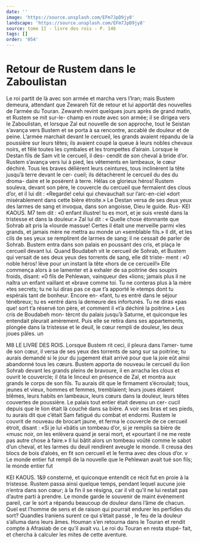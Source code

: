 ```yaml
---
date: ''
image: 'https://source.unsplash.com/EFm7JpD9jy8'
landscape: 'https://source.unsplash.com/EFm7JpD9jy8'
source: tome II - livre des rois - P. 146
tags: []
order: '054'
---
```


# Retour de Rustem dans le Zaboulistan

Le roi partit de là avec son armée et marcha vers I’lran; mais Bustem demeura, attendant que Zewareh fût de retour et lui apportât des nouvelles de l’armée du Touran. Zewareh revint quelques jours
après de grand matin, et Rustem se mit sur-le- champ en route avec son armée; il se dirigea vers
le Zaboulistan, et lorsque Zal eut nouvelle de son approche, tout le Seistan s’avança vers Bustem et se
porta à sa rencontre, accablé de douleur et de peine. L’armée marchait devant le cercueil, les grands avaient répandu de la poussière sur leurs têtes; ils avaient coupé la queue à leurs nobles chevaux noirs,
et fêlé toutes les cymbales et les trompettes d’airain. Lorsque le Destan fils de Sam vit le cercueil, il des- cendit de son cheval à bride d’or. Rustem s’avança
vers lui à pied, les vêtements en lambeaux, le cœur déchiré. Tous les braves délièrent leurs ceintures,
tous inclinèrent la tête jusqu’à terre devant le cer-
cueil; ils détachèrent le cercueil du des du droma- daire et le posèrent à terre. Hélas ce glorieux héros! Rustem souleva, devant son père, le couvercle du cercueil que fermaient des clous d’or, et il lui dit : «Regarde! celui qui chevauchait sur l’arc-en-ciel
«dort misérablement dans cette bière étroite.» Le
Destan versa de ses deux yeux des larmes de sang et invoqua, dans son angoisse, Dieu le guide. Rus-
KEI KAOUS. M7 tem dit : «0 enfant illustre! tu es mort, et je suis
«resté dans la tristesse et dans la douleur.» Zal lui
dit : « Quelle chose étonnante que Sohrab ait pris la «lourde massue! Certes il était une merveille parmi «les grands, et jamais mère ne mettra au monde un «semblable fils.» Il dit, et les cils de ses yeux se remplirent de larmes de sang; il ne cessait de parler de Sohrab.
Bustem entra dans son palais en poussant des cris, et plaça le cercueil devant lui. Quand Boudabeh vit le cercueil de Sohrab, et Bustem qui versait de ses deux yeux des torrents de sang, elle dit triste- ment : «0 noble héros! lève pour un instant la tête
«hors de ce cercueil!» Elle commença alors à se lamenter et à exhaler de sa poitrine des soupirs froids, disant: «0 fils de Pehlewan, vainqueur des «lions; jamais plus il ne naîtra un enfant vaillant et «brave comme toi. Tu ne conteras plus à la mère «tes secrets; tu ne lui diras pas ce que t’a apporté le «temps dont tu espérais tant de bonheur. Encore en- «fant, tu es entré dans le séjour ténébreux; tu es
«entré dans la demeure des infortunés. Tu ne diras
«pas que! sort t’a réservé ton père, et comment il
«t’a déchiré la poitrine.» Les cris de Boudabeh mon-
tèrcnt du palais jusqu’à Saturne, et quiconque les entendait pleurait amèrement. Puis elle se retira dans ses appartements, plongée dans la tristesse et le deuil, le cœur rempli de douleur, les deux joues pâles.
un

M8 LE LIVRE DES ROIS.
Lorsque Bustem rit ceci, il pleura dans l’amer-
tume de son cœur, il versa de ses yeux des torrents de sang sur sa poitrine; tu aurais demandé si le jour du jugement était arrivé pour que la joie eût
ainsi abandonné tous les cœurs. Bustem apporta de nouveau le cercueil du lion Sohrab devant les grands pleins de bravoure, il en arracha les clous et ouvrit le couvercle; il ôta le linceul en présence de Zal, et montra aux grands le corps de son fils. Tu aurais dit que le firmament s’écroulait; tous, jeunes et vieux, hommes et femmes, tremblaient; leurs joues étaient blêmes, leurs habits en lambeaux, leurs cœurs dans la douleur, leurs têtes couvertes de poussière. Le palais tout entier était devenu un cer- cucil depuis que le lion était là couché dans sa
bière. A voir ses bras et ses pieds, tu aurais dit que c’était Sam fatigué du combat et endormi. Rustem le
couvrit de nouveau de brocart jaune, et ferma le couvercle de ce cercueil étroit, disant : «Si je lui «bâtis un tombeau d’or, si je remplis sa bière de
«musc noir, on les enlèvera quand je serai mort, et «pourtant il ne me reste pas autre chose à faire.» Il
lui bâtit alors un tombeau voûté comme le sabot d’un
cheval, et les larmes du deuil rendirent aveugle le monde. Il creusa des blocs de bois d’aloès, en fit son
cercueil et le ferma avec des clous d’or. v
Le monde entier fut rempli de la nouvelle que le
Pehlewan avait tué son fils; le monde entier fut

KEI KAOUS. 1&9 consterné, et quiconque entendit ce récit fut en
proie à la tristesse. Rustem passa ainsi quelque temps, pendant lequel aucune joie n’entra dans son cœur; à la fin il se résigna, car il vit qu’il ne lui
restait pas d’autre parti à prendre. Le monde garde
le souvenir de maint événement pareil, car le sort a répandu beaucoup de douleur dans l’âme de chacun. Quel est l’homme de sens et de raison qui pourrait endurer les perfidies du sort?
Quandles Iraniens surent ce qui s’était passé , le feu
de la douleur s’alluma dans leurs âmes. Houman s’en retourna dans le Touran et rendit compte à Afrasiab de ce qu’il avait vu. Le roi du Touran en resta stupé-
fait, et chercha à calculer les mites de cette aventure.
